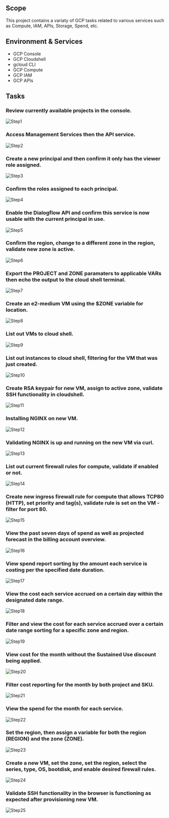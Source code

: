 ## Scope
This project contains a variaty of GCP tasks related to various services such as Compute, IAM, APIs, Storage, Spend, etc.

## Environment & Services
- GCP Console
- GCP Cloudshell 
- gcloud CLI
- GCP Compute
- GCP IAM
- GCP APIs

## Tasks

### Review currently available projects in the console.
![Step1](images/step1.png)

### Access Management Services then the API service.
![Step2](images/step2.png)

### Create a new principal and then confirm it only has the viewer role assigned.
![Step3](images/step3.png)

### Confirm the roles assigned to each principal.
![Step4](images/step4.png)

### Enable the Dialogflow API and confirm this service is now usable with the current principal in use.
![Step5](images/step5.png)

### Confirm the region, change to a different zone in the region, validate new zone is active. 
![Step6](images/step6.png)

### Export the PROJECT and ZONE paramaters to applicable VARs then echo the output to the cloud shell terminal.
![Step7](images/step7.png)

### Create an e2-medium VM using the $ZONE variable for location.
![Step8](images/step8.png)

### List out VMs to cloud shell.
![Step9](images/step9.png)

### List out instances to cloud shell, filtering for the VM that was just created.
![Step10](images/step10.png)

### Create RSA keypair for new VM, assign to active zone, validate SSH functionality in cloudshell.
![Step11](images/step11.png)

### Installing NGINX on new VM.
![Step12](images/step12.png)

### Validating NGINX is up and running on the new VM via curl.
![Step13](images/step13.png)

### List out current firewall rules for compute, validate if enabled or not.
![Step14](images/step14.png)

### Create new ingress firewall rule for compute that allows TCP80 (HTTP), set priority and tag(s), validate rule is set on the VM - filter for  port 80.
![Step15](images/step15.png)

### View the past seven days of spend as well as projected forecast in the billing account overview.
![Step16](images/step16.png)

### View spend report sorting by the amount each service is costing per the specified date duration.
![Step17](images/step17.png)

### View the cost each service accrued on a certain day within the designated date range.
![Step18](images/step18.png)

### Filter and view the cost for each service accrued over a certain date range sorting for a specific zone and region. 
![Step19](images/step19.png)

### View cost for the month without the Sustained Use discount being applied.
![Step20](images/step20.png)

### Filter cost reporting for the month by both project and SKU.
![Step21](images/step21.png)

### View the spend for the month for each service.
![Step22](images/step22.png)

### Set the region, then assign a variable for both the region (REGION) and the zone (ZONE).
![Step23](images/step23.png)

### Create a new VM, set the zone, set the region, select the series, type, OS, bootdisk, and enable desired firewall rules.
![Step24](images/step24.png)

### Validate SSH functionality in the browser is functioning as expected after provisioning new VM.
![Step25](images/step25.png)

